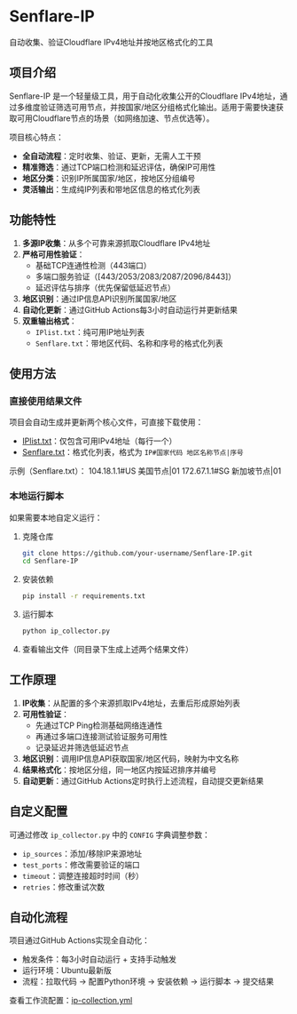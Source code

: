 # Senflare-IP

自动收集、验证Cloudflare IPv4地址并按地区格式化的工具

## 项目介绍

Senflare-IP 是一个轻量级工具，用于自动化收集公开的Cloudflare IPv4地址，通过多维度验证筛选可用节点，并按国家/地区分组格式化输出。适用于需要快速获取可用Cloudflare节点的场景（如网络加速、节点优选等）。

项目核心特点：
- **全自动流程**：定时收集、验证、更新，无需人工干预
- **精准筛选**：通过TCP端口检测和延迟评估，确保IP可用性
- **地区分类**：识别IP所属国家/地区，按地区分组编号
- **灵活输出**：生成纯IP列表和带地区信息的格式化列表

## 功能特性

1. **多源IP收集**：从多个可靠来源抓取Cloudflare IPv4地址
2. **严格可用性验证**：
   - 基础TCP连通性检测（443端口）
   - 多端口服务验证（[443/2053/2083/2087/2096/8443]）
   - 延迟评估与排序（优先保留低延迟节点）
3. **地区识别**：通过IP信息API识别所属国家/地区
4. **自动化更新**：通过GitHub Actions每3小时自动运行并更新结果
5. **双重输出格式**：
   - `IPlist.txt`：纯可用IP地址列表
   - `Senflare.txt`：带地区代码、名称和序号的格式化列表

## 使用方法

### 直接使用结果文件

项目会自动生成并更新两个核心文件，可直接下载使用：

- [IPlist.txt](IPlist.txt)：仅包含可用IPv4地址（每行一个）
- [Senflare.txt](Senflare.txt)：格式化列表，格式为 `IP#国家代码 地区名称节点|序号`

示例（Senflare.txt）：
104.18.1.1#US 美国节点|01
172.67.1.1#SG 新加坡节点|01
### 本地运行脚本

如果需要本地自定义运行：

1. 克隆仓库
   ```bash
   git clone https://github.com/your-username/Senflare-IP.git
   cd Senflare-IP
   ```

2. 安装依赖
   ```bash
   pip install -r requirements.txt
   ```

3. 运行脚本
   ```bash
   python ip_collector.py
   ```

4. 查看输出文件（同目录下生成上述两个结果文件）

## 工作原理

1. **IP收集**：从配置的多个来源抓取IPv4地址，去重后形成原始列表
2. **可用性验证**：
   - 先通过TCP Ping检测基础网络连通性
   - 再通过多端口连接测试验证服务可用性
   - 记录延迟并筛选低延迟节点
3. **地区识别**：调用IP信息API获取国家/地区代码，映射为中文名称
4. **结果格式化**：按地区分组，同一地区内按延迟排序并编号
5. **自动更新**：通过GitHub Actions定时执行上述流程，自动提交更新结果

## 自定义配置

可通过修改 `ip_collector.py` 中的 `CONFIG` 字典调整参数：
- `ip_sources`：添加/移除IP来源地址
- `test_ports`：修改需要验证的端口
- `timeout`：调整连接超时时间（秒）
- `retries`：修改重试次数

## 自动化流程

项目通过GitHub Actions实现全自动化：
- 触发条件：每3小时自动运行 + 支持手动触发
- 运行环境：Ubuntu最新版
- 流程：拉取代码 → 配置Python环境 → 安装依赖 → 运行脚本 → 提交结果

查看工作流配置：[ip-collection.yml](.github/workflows/main.yml)
